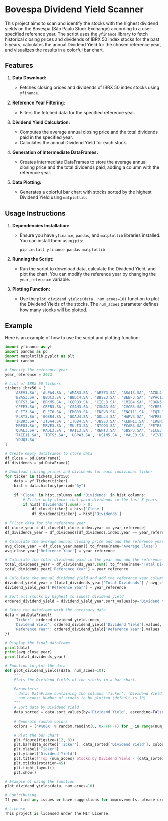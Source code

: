 # Bovespa Dividend Yield Scanner

This project aims to scan and identify the stocks with the highest dividend yields on the Bovespa (São Paulo Stock Exchange) according to a user-specified reference year. The script uses the `yfinance` library to fetch historical closing prices and dividends of IBRX 50 index stocks for the past 5 years, calculates the annual Dividend Yield for the chosen reference year, and visualizes the results in a colorful bar chart.

## Features

1. **Data Download:**
   - Fetches closing prices and dividends of IBRX 50 index stocks using `yfinance`.

2. **Reference Year Filtering:**
   - Filters the fetched data for the specified reference year.

3. **Dividend Yield Calculation:**
   - Computes the average annual closing price and the total dividends paid in the specified year.
   - Calculates the annual Dividend Yield for each stock.

4. **Generation of Intermediate DataFrames:**
   - Creates intermediate DataFrames to store the average annual closing price and the total dividends paid, adding a column with the reference year.

5. **Data Plotting:**
   - Generates a colorful bar chart with stocks sorted by the highest Dividend Yield using `matplotlib`.

## Usage Instructions

1. **Dependencies Installation:**
   - Ensure you have `yfinance`, `pandas`, and `matplotlib` libraries installed. You can install them using `pip`:
     ```sh
     pip install yfinance pandas matplotlib
     ```

2. **Running the Script:**
   - Run the script to download data, calculate the Dividend Yield, and plot the chart. You can modify the reference year by changing the `year_reference` variable.

3. **Plotting Function:**
   - Use the `plot_dividend_yields(data, num_acoes=10)` function to plot the Dividend Yields of the stocks. The `num_acoes` parameter defines how many stocks will be plotted.

## Example

Here is an example of how to use the script and plotting function:

```python
import yfinance as yf
import pandas as pd
import matplotlib.pyplot as plt
import random

# Specify the reference year
year_reference = 2023

# List of IBRX 50 tickers
tickets_ibrx50 = [
    'ABEV3.SA', 'ALPA4.SA', 'AMAR3.SA', 'ARZZ3.SA', 'ASAI3.SA', 'AZUL4.SA', 'B3SA3.SA', 
    'BBAS3.SA', 'BBDC3.SA', 'BBDC4.SA', 'BBSE3.SA', 'BEEF3.SA', 'BPAC11.SA', 'BRAP4.SA',
    'BRFS3.SA', 'BRKM5.SA', 'CCRO3.SA', 'CIEL3.SA', 'CMIG4.SA', 'COGN3.SA', 
    'CPFE3.SA', 'CRFB3.SA', 'CSAN3.SA', 'CSNA3.SA', 'CVCB3.SA', 'CYRE3.SA', 'ECOR3.SA', 'EGIE3.SA', 
    'ELET3.SA', 'ELET6.SA', 'EMBR3.SA', 'ENEV3.SA', 'ENGI11.SA', 'EQTL3.SA', 'EZTC3.SA', 
    'FLRY3.SA', 'GGBR4.SA', 'GOAU4.SA', 'GOLL4.SA', 'HAPV3.SA', 'HYPE3.SA',
    'IRBR3.SA', 'ITSA4.SA', 'ITUB4.SA', 'JBSS3.SA', 'KLBN11.SA', 'LREN3.SA', 'MGLU3.SA', 
    'MRFG3.SA', 'MRVE3.SA', 'MULT3.SA', 'NTCO3.SA', 'PCAR3.SA', 'PETR3.SA', 'PETR4.SA', 'PRIO3.SA', 
    'QUAL3.SA', 'RADL3.SA', 'RAIL3.SA', 'RENT3.SA', 'SBSP3.SA', 'SLCE3.SA', 'SUZB3.SA', 
    'TAEE11.SA', 'TOTS3.SA', 'UGPA3.SA', 'USIM5.SA', 'VALE3.SA', 'VIVT3.SA', 'WEGE3.SA', 
    'YDUQ3.SA'
]

# Create empty dataframes to store data
df_close = pd.DataFrame()
df_dividends = pd.DataFrame()

# Download closing prices and dividends for each individual ticker
for ticker in tickets_ibrx50:
    data = yf.Ticker(ticker)
    hist = data.history(period="5y")
    
    if 'Close' in hist.columns and 'Dividends' in hist.columns:
        # Filter only stocks that paid dividends in the last 5 years
        if hist['Dividends'].sum() > 0:
            df_close[ticker] = hist['Close']
            df_dividends[ticker] = hist['Dividends']

# Filter data for the reference year
df_close_year = df_close[df_close.index.year == year_reference]
df_dividends_year = df_dividends[df_dividends.index.year == year_reference]

# Calculate the average annual closing price and add the reference year column
avg_close_year = df_close_year.mean().to_frame(name='Average Close')
avg_close_year['Reference Year'] = year_reference

# Calculate the total dividends paid in the year and add the reference year column
total_dividends_year = df_dividends_year.sum().to_frame(name='Total Dividends')
total_dividends_year['Reference Year'] = year_reference

# Calculate the annual dividend yield and add the reference year column
dividend_yield_year = (total_dividends_year['Total Dividends'] / avg_close_year['Average Close']).sort_values(ascending=False).to_frame(name='Dividend Yield')
dividend_yield_year['Reference Year'] = year_reference

# Sort all stocks by highest to lowest dividend yield
ordered_dividend_yield = dividend_yield_year.sort_values(by='Dividend Yield', ascending=False)

# Store the dataframe with the necessary data
data = pd.DataFrame({
    'Ticker': ordered_dividend_yield.index,
    'Dividend Yield': ordered_dividend_yield['Dividend Yield'].values,
    'Reference Year': ordered_dividend_yield['Reference Year'].values
})

# Display the final dataframe
print(data)
print(avg_close_year)
print(total_dividends_year)

# Function to plot the data
def plot_dividend_yields(data, num_acoes=10):
    """
    Plots the Dividend Yields of the stocks in a bar chart.

    Parameters:
    - data: DataFrame containing the columns 'Ticker', 'Dividend Yield', and 'Reference Year'
    - num_acoes: Number of stocks to be plotted (default is 10)
    """
    # Sort data by Dividend Yield
    data_sorted = data.sort_values(by='Dividend Yield', ascending=False).head(num_acoes)

    # Generate random colors
    colors = ['#%06X' % random.randint(0, 0xFFFFFF) for _ in range(num_acoes)]

    # Plot the bar chart
    plt.figure(figsize=(12, 8))
    plt.bar(data_sorted['Ticker'], data_sorted['Dividend Yield'], color=colors)
    plt.xlabel('Ticker')
    plt.ylabel('Dividend Yield')
    plt.title(f'Top {num_acoes} Stocks by Dividend Yield - {data_sorted["Reference Year"].iloc[0]}')
    plt.xticks(rotation=45)
    plt.tight_layout()
    plt.show()

# Example of using the function
plot_dividend_yields(data, num_acoes=10)

# Contributing
If you find any issues or have suggestions for improvements, please create an issue or submit a pull request.

# License
This project is licensed under the MIT License.




